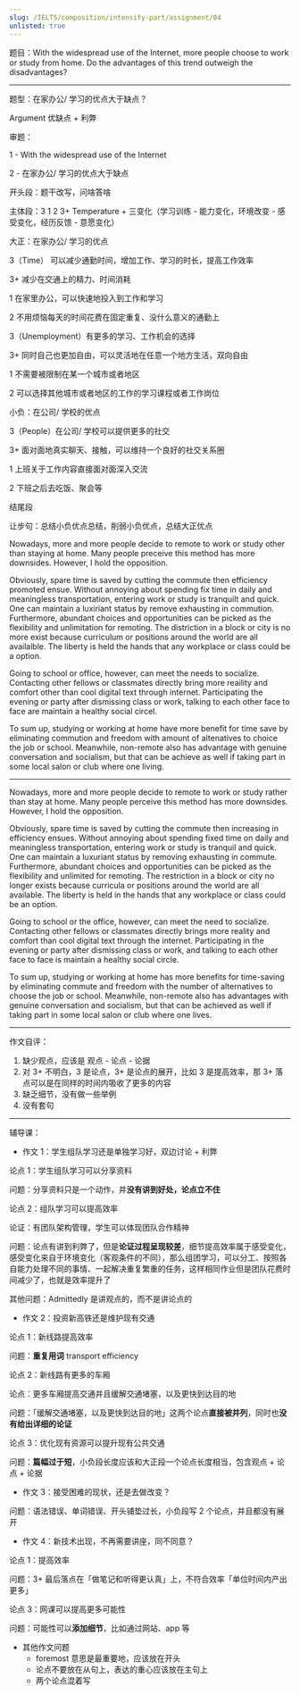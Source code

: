 ```yaml
---
slug: /IELTS/composition/intensify-part/assignment/04
unlisted: true
---
```


题目：With the widespread use of the Internet, more people choose to work or study from home. Do the advantages of this trend outweigh the disadvantages?

---

题型：在家办公/ 学习的优点大于缺点？

Argument 优缺点 + 利弊

审题：

1 - With the widespread use of the Internet

2 - 在家办公/ 学习的优点大于缺点

开头段：题干改写，问啥答啥

主体段：3 1 2 3+
Temperature + 三变化（学习训练 - 能力变化，环境改变 - 感受变化，经历反馈 - 意愿变化）

大正：在家办公/ 学习的优点

3（Time） 可以减少通勤时间，增加工作、学习的时长，提高工作效率

3+  减少在交通上的精力、时间消耗

1 在家里办公，可以快速地投入到工作和学习

2 不用烦恼每天的时间花费在固定重复、没什么意义的通勤上

3（Unemployment）有更多的学习、工作机会的选择

3+ 同时自己也更加自由，可以灵活地在任意一个地方生活，双向自由

1 不需要被限制在某一个城市或者地区

2 可以选择其他城市或者地区的工作的学习课程或者工作岗位

小负：在公司/ 学校的优点

3（People）在公司/ 学校可以提供更多的社交

3+ 面对面地真实聊天、接触，可以维持一个良好的社交关系圈

1 上班关于工作内容直接面对面深入交流

2 下班之后去吃饭、聚会等

结尾段

让步句：总结小负优点总结，削弱小负优点，总结大正优点



Nowadays, more and more people decide to remote to work or study other than staying at home. Many people preceive this method has more downsides. However, I hold the opposition.

Obviously, spare time is saved by cutting the commute then efficiency promoted ensue. Without annoying about spending fix time in daily and meaningless transportation, entering work or study is tranquilt and quick. One can maintain a luxiriant status by remove exhausting in commution. Furthermore, abundant choices and  opportunities can be picked as the flexibility and unlimitation for remoting. The distriction in a block or city is no more exist because curriculum or positions around the world are all availalble. The liberty is held the hands that any workplace or class could be a option.

Going to school or office, however, can meet the needs to socialize. Contacting other fellows or classmates directly bring more reaility and comfort other than cool digital text through internet. Participating the evening or party after dismissing class or work, talking to each other face to face are maintain a healthy social circel.

To sum up, studying or working at home have more benefit for time save by eliminating commution and freedom with amount of altenatives to choice the job or school. Meanwhile, non-remote also has advantage with genuine conversation and socialism, but that can be achieve as well if taking part in some local salon or club where one living.

---

Nowadays, more and more people decide to remote to work or study rather than stay at home. Many people perceive this method has more downsides. However, I hold the opposition.

Obviously, spare time is saved by cutting the commute then increasing in efficiency ensues. Without annoying about spending fixed time on daily and meaningless transportation, entering work or study is tranquil and quick. One can maintain a luxuriant status by removing exhausting in commute. Furthermore, abundant choices and opportunities can be picked as the flexibility and unlimited for remoting. The restriction in a block or city no longer exists because curricula or positions around the world are all available. The liberty is held in the hands that any workplace or class could be an option.

Going to school or the office, however, can meet the need to socialize. Contacting other fellows or classmates directly brings more reality and comfort than cool digital text through the internet. Participating in the evening or party after dismissing class or work, and talking to each other face to face is maintain a healthy social circle.

To sum up, studying or working at home has more benefits for time-saving by eliminating commute and freedom with the number of alternatives to choose the job or school. Meanwhile, non-remote also has advantages with genuine conversation and socialism, but that can be achieved as well if taking part in some local salon or club where one lives.

---

作文自评：

1. 缺少观点，应该是 观点 - 论点 - 论据
2. 对 3+ 不明白，3 是论点，3+ 是论点的展开，比如 3 是提高效率，那 3+ 落点可以是在同样的时间内吸收了更多的内容
3. 缺乏细节，没有做一些举例
4. 没有套句





---

辅导课：

- 作文 1：学生组队学习还是单独学习好，双边讨论 + 利弊

论点 1：学生组队学习可以分享资料

问题：分享资料只是一个动作，并**没有讲到好处，论点立不住**

论点 2：组队学习可以提高效率

论证：有团队架构管理，学生可以体现团队合作精神

问题：论点有讲到利弊了，但是**论证过程呈现较差**，细节提高效率属于感受变化，感受变化来自于环境变化（客观条件的不同），那么组团学习，可以分工、按照各自能力处理不同的事情、一起解决重复繁重的任务，这样相同作业但是团队花费时间减少了，也就是效率提升了

其他问题：Admittedly 是讲观点的，而不是讲论点的

- 作文 2：投资新高铁还是维护现有交通

论点 1：新线路提高效率

问题：**重复用词** transport efficiency

论点 2：新线路有更多的车厢

论点：更多车厢提高交通并且缓解交通堵塞，以及更快到达目的地

问题：「缓解交通堵塞，以及更快到达目的地」这两个论点**直接被并列**，同时也**没有给出详细的论证**

论点 3：优化现有资源可以提升现有公共交通

问题：**篇幅过于短**，小负段长度应该和大正段一个论点长度相当，包含观点 + 论点 + 论据

- 作文 3：接受困难的现状，还是去做改变？

问题：语法错误、单词错误、开头铺垫过长，小负段写 2 个论点，并且都没有展开

- 作文 4：新技术出现，不再需要讲座，同不同意？

论点 1：提高效率

问题：3+ 最后落点在「做笔记和听得更认真」上，不符合效率「单位时间内产出更多」

论点 3：网课可以提高更多可能性

问题：可能性可以**添加细节**，比如通过网站、app 等

- 其他作文问题
  - foremost 意思是最重要地，应该放在开头
  - 论点不要放在从句上，表达的重心应该放在主句上
  - 两个论点混着写

















